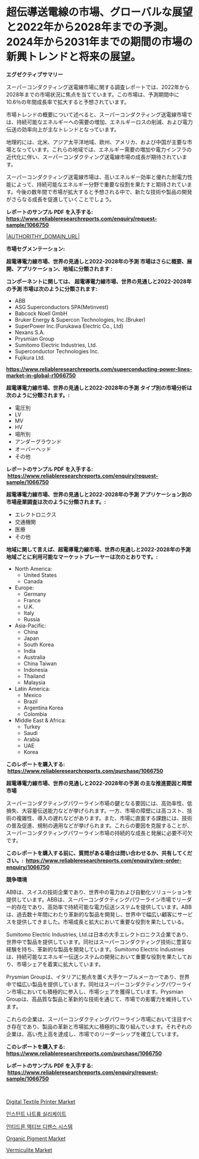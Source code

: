 <p><h1>超伝導送電線の市場、グローバルな展望と2022年から2028年までの予測。2024年から2031年までの期間の市場の新興トレンドと将来の展望。</h1></p><p><strong>エグゼクティブサマリー</strong></p>
<p><p>スーパーコンダクティング送電線市場に関する調査レポートでは、2022年から2028年までの市場状況に焦点を当てています。この市場は、予測期間中に10.6％の年間成長率で拡大すると予想されています。</p><p>市場トレンドの概要について述べると、スーパーコンダクティング送電線市場では、持続可能なエネルギーへの需要の増加、エネルギーロスの削減、および電力伝送の効率向上が主なトレンドとなっています。</p><p>地理的には、北米、アジア太平洋地域、欧州、アメリカ、および中国が主要な市場となっています。これらの地域では、エネルギー需要の増加や電力インフラの近代化に伴い、スーパーコンダクティング送電線市場の成長が期待されています。</p><p>スーパーコンダクティング送電線市場は、高いエネルギー効率と優れた耐電力性能によって、持続可能なエネルギー分野で重要な役割を果たすと期待されています。今後の数年間で市場が拡大すると予想される中で、新たな技術や製品の開発がさらなる成長を促進していくことでしょう。</p></p>
<p><strong>レポートのサンプル PDF を入手する: <a href="https://www.reliableresearchreports.com/enquiry/request-sample/1066750">https://www.reliableresearchreports.com/enquiry/request-sample/1066750</a></strong></p>
<p><a href="|AUTHORITHY_DOMAIN_URL|">|AUTHORITHY_DOMAIN_URL|</a></p>
<p><strong>市場セグメンテーション:</strong></p>
<p><strong> 超電導電力線市場、世界の見通しと2022-2028年の予測 市場はさらに概要、展開、アプリケーション、地域に分類されます :</strong></p>
<p><strong>コンポーネントに関しては、 超電導電力線市場、世界の見通しと2022-2028年の予測 市場は次のように分類されます: &nbsp;</strong></p>
<p><ul><li>ABB</li><li>ASG Superconductors SPA(Metinvest)</li><li>Babcock Noell GmbH</li><li>Bruker Energy & Supercon Technologies, Inc.(Bruker)</li><li>SuperPower Inc.(Furukawa Electric Co., Ltd)</li><li>Nexans S.A.</li><li>Prysmian Group</li><li>Sumitomo Electric Industries, Ltd.</li><li>Superconductor Technologies Inc.</li><li>Fujikura Ltd.</li></ul></p>
<p><strong><a href="https://www.reliableresearchreports.com/superconducting-power-lines-market-in-global-r1066750">https://www.reliableresearchreports.com/superconducting-power-lines-market-in-global-r1066750</a></strong></p>
<p><strong> 超電導電力線市場、世界の見通しと2022-2028年の予測 タイプ別の市場分析は次のように分類されます。:</strong></p>
<p><ul><li>電圧別</li><li>LV</li><li>MV</li><li>HV</li><li>場所別</li><li>アンダーグラウンド</li><li>オーバーヘッド</li><li>その他</li></ul></p>
<p><strong>レポートのサンプル PDF を入手する: &nbsp;<a href="https://www.reliableresearchreports.com/enquiry/request-sample/1066750">https://www.reliableresearchreports.com/enquiry/request-sample/1066750</a></strong></p>
<p><strong> 超電導電力線市場、世界の見通しと2022-2028年の予測 アプリケーション別の市場産業調査は次のように分類されます。:</strong></p>
<p><ul><li>エレクトロニクス</li><li>交通機関</li><li>医療</li><li>その他</li></ul></p>
<p><strong>地域に関して言えば、超電導電力線市場、世界の見通しと2022-2028年の予測 地域ごとに利用可能なマーケットプレーヤーは次のとおりです。:</strong></p>
<p><ul>
    <li>
        North America:
        <ul>
            <li>United States</li>
            <li>Canada</li>
        </ul>
    </li>
    <li>
        Europe:
        <ul>
            <li>Germany</li>
            <li>France</li>
            <li>U.K.</li>
            <li>Italy</li>
            <li>Russia</li>
        </ul>
    </li>
    <li>
        Asia-Pacific:
        <ul>
            <li>China</li>
            <li>Japan</li>
            <li>South Korea</li>
            <li>India</li>
            <li>Australia</li>
            <li>China Taiwan</li>
            <li>Indonesia</li>
            <li>Thailand</li>
            <li>Malaysia</li>
        </ul>
    </li>
    <li>
        Latin America:
        <ul>
            <li>Mexico</li>
            <li>Brazil</li>
            <li>Argentina Korea</li>
            <li>Colombia</li>
        </ul>
    </li>
    <li>
        Middle East & Africa:
        <ul>
            <li>Turkey</li>
            <li>Saudi</li>
            <li>Arabia</li>
            <li>UAE</li>
            <li>Korea</li>
        </ul>
    </li>
    </ul></p>
<p><strong>このレポートを購入する: &nbsp;<a href="https://www.reliableresearchreports.com/purchase/1066750">https://www.reliableresearchreports.com/purchase/1066750</a></strong></p>
<p><strong>超電導電力線市場、世界の見通しと2022-2028年の予測 の主な推進要因と障壁 市場</strong></p>
<p><p>スーパーコンダクティングパワーライン市場の鍵となる要因には、高効率性、低損失、大容量伝送能力などが挙げられます。一方、市場の障壁には高コスト、技術の複雑性、導入の遅れなどがあります。また、市場に直面する課題には、技術の普及促進、規制の適用などが挙げられます。これらの要因を克服することが、スーパーコンダクティングパワーライン市場の持続的な成長と発展に必要不可欠です。</p></p>
<p><strong>このレポートを購入する前に、質問がある場合は問い合わせるか、共有してください。:&nbsp; <a href="https://www.reliableresearchreports.com/enquiry/pre-order-enquiry/1066750">https://www.reliableresearchreports.com/enquiry/pre-order-enquiry/1066750</a></strong></p>
<p><strong>競争環境</strong></p>
<p><p>ABBは、スイスの技術企業であり、世界中の電力および自動化ソリューションを提供しています。ABBは、スーパーコンダクティングパワーライン市場でリーダー的存在であり、高効率で持続可能な電力伝送システムを提供しています。ABBは、過去数十年間にわたり革新的な製品を開発し、世界中で幅広い顧客にサービスを提供してきました。市場成長と拡大において重要な役割を果たしている。</p><p>Sumitomo Electric Industries, Ltd.は日本の大手エレクトロニクス企業であり、世界中で製品を提供しています。同社はスーパーコンダクティング技術に豊富な経験を持ち、革新的な製品を開発しています。Sumitomo Electric Industriesは、持続可能なエネルギー伝送システムの開発において重要な役割を果たしており、市場シェアを着実に拡大しています。</p><p>Prysmian Groupは、イタリアに拠点を置く大手ケーブルメーカーであり、世界中で幅広い製品を提供しています。同社はスーパーコンダクティングパワーライン市場においても積極的に参入し、市場シェアを獲得しています。Prysmian Groupは、高品質な製品と革新的な技術を通じて、市場での影響力を維持しています。</p><p>これらの企業は、スーパーコンダクティングパワーライン市場において注目すべき存在であり、製品の革新と市場拡大に積極的に取り組んでいます。それぞれの企業は、高い売上高を達成し、市場でのリーダーシップを確立しています。</p></p>
<p><strong>このレポートを購入する: &nbsp; <a href="https://www.reliableresearchreports.com/purchase/1066750">https://www.reliableresearchreports.com/purchase/1066750</a></strong></p>
<p><strong>レポートのサンプル PDF を入手する: &nbsp;<a href="https://www.reliableresearchreports.com/enquiry/request-sample/1066750">https://www.reliableresearchreports.com/enquiry/request-sample/1066750</a></strong><strong></strong></p>
<p>&nbsp;</p>
<p><p><a href="https://issuu.com/reportprime-2/docs/digital-textile-printer-market-size-2030.pptx">Digital Textile Printer Market</a></p><p><a href="https://github.com/mithunmistry2258/Market-Research-Report-List-1/blob/main/1843364119505.md">인스턴트 나트륨 실리케이트</a></p><p><a href="https://github.com/DavidRobb19/Market-Research-Report-List-1/blob/main/1984380119504.md">안티드론 액티브 디펜스 시스템</a></p><p><a href="https://github.com/ajohirul8010/Market-Research-Report-List-1/blob/main/organic-pigment-market.md">Organic Pigment Market</a></p><p><a href="https://github.com/jahid123ahm/Market-Research-Report-List-1/blob/main/vermiculite-market.md">Vermiculite Market</a></p></p>